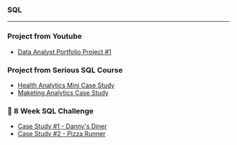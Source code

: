 
### SQL 
- - - -
### Project from Youtube
* [Data Analyst Portfolio Project #1](https://github.com/sahmed008/COVID-DATA-ANALYSIS/blob/main/CovidDataAnalysis)
### Project from Serious SQL Course
* [Health Analytics Mini Case Study](https://github.com/sahmed008/Health-Analytics-Mini-Case.md/blob/main/solution.md)
* [Maketing Analytics Case Study](https://github.com/sahmed008/Marketing-Analytics)
### 🥑 8 Week SQL Challenge
* [Case Study #1 - Danny's Diner](https://github.com/sahmed008/Case-Study-1---Danny-s-Diner)
* [Case Study #2 - Pizza Runner]()
